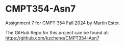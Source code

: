# CMPT354-Asn7
Assignment 7 for CMPT 354 Fall 2024 by Martin Ester.

The GitHub Repo for this project can be found at: https://github.com/kzcheng/CMPT354-Asn7